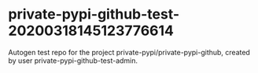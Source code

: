 # private-pypi-github-test-20200318145123776614
Autogen test repo for the project private-pypi/private-pypi-github, created by user private-pypi-github-test-admin.
